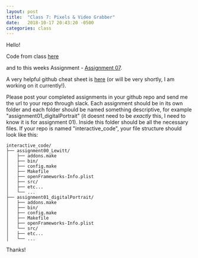 ```yaml
---
layout: post
title:  "Class 7: Pixels & Video Grabber"
date:   2018-10-17 20:43:20 -0500
categories: class
---
```


Hello!

Code from class [here](https://github.com/ajbajb/ARTTECH3135-fall2018/tree/master/code_day07)

and to this weeks Assignment - [Assignment 07](https://ajbajb.github.io/ARTTECH3135-fall2018/assignments/07a).

A very helpful github cheat sheet is [here]()  (or will be very shortly, I am working on it currently!).

Please post your completed assignments in your github repo and send me the url to your repo through slack.
Each assignment should be in its own folder and each folder should be named something descriptive, for example "assignment01_digitalPortrait" (it doesnt need to be _exactly_ this, I need to know it is for assignment 01). Inside this folder should be all the necessary files.
If your repo is named "interactive_code", your file structure should look like this:

```
interactive_code/
├── assignment00_Lewitt/
│   ├── addons.make
│   ├── bin/
│   ├── config.make
│   ├── Makefile
│   ├── openFrameworks-Info.plist
│   ├── src/
│   ├── etc...
│   └── ...
├── assignment01_digitalPortrait/
│   ├── addons.make
│   ├── bin/
│   ├── config.make
│   ├── Makefile
│   ├── openFrameworks-Info.plist
│   └── src/
│   ├── etc...
│   └── ...
```

Thanks!
